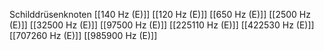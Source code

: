 Schilddrüsenknoten
[[140 Hz (E)]]
[[120 Hz (E)]]
[[650 Hz (E)]]
[[2500 Hz (E)]]
[[32500 Hz (E)]]
[[97500 Hz (E)]]
[[225110 Hz (E)]]
[[422530 Hz (E)]]
[[707260 Hz (E)]]
[[985900 Hz (E)]]